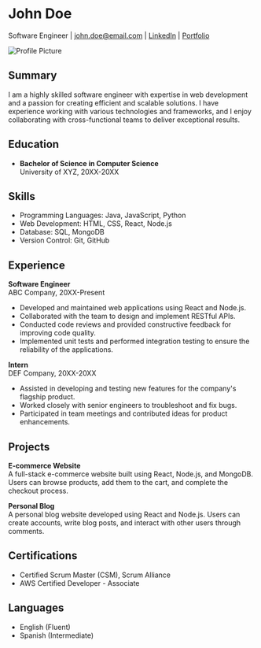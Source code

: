 # John Doe
Software Engineer | john.doe@email.com | [LinkedIn](https://www.linkedin.com/in/johndoe) | [Portfolio](https://www.johndoe.com)

![Profile Picture](https://example.com/profile-picture.jpg)

## Summary
I am a highly skilled software engineer with expertise in web development and a passion for creating efficient and scalable solutions. I have experience working with various technologies and frameworks, and I enjoy collaborating with cross-functional teams to deliver exceptional results.

## Education
- **Bachelor of Science in Computer Science**  
  University of XYZ, 20XX-20XX

## Skills
- Programming Languages: Java, JavaScript, Python
- Web Development: HTML, CSS, React, Node.js
- Database: SQL, MongoDB
- Version Control: Git, GitHub

## Experience
**Software Engineer**  
ABC Company, 20XX-Present
- Developed and maintained web applications using React and Node.js.
- Collaborated with the team to design and implement RESTful APIs.
- Conducted code reviews and provided constructive feedback for improving code quality.
- Implemented unit tests and performed integration testing to ensure the reliability of the applications.

**Intern**  
DEF Company, 20XX-20XX
- Assisted in developing and testing new features for the company's flagship product.
- Worked closely with senior engineers to troubleshoot and fix bugs.
- Participated in team meetings and contributed ideas for product enhancements.

## Projects
**E-commerce Website**  
A full-stack e-commerce website built using React, Node.js, and MongoDB. Users can browse products, add them to the cart, and complete the checkout process.

**Personal Blog**  
A personal blog website developed using React and Node.js. Users can create accounts, write blog posts, and interact with other users through comments.

## Certifications
- Certified Scrum Master (CSM), Scrum Alliance
- AWS Certified Developer - Associate

## Languages
- English (Fluent)
- Spanish (Intermediate)
